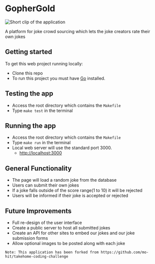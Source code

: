 # GopherGold
![Short clip of the application](https://media.giphy.com/media/jsaGMuMEwinniIwHJj/giphy.gif)

A platform for joke crowd sourcing which lets the joke creators rate their own jokes 

## Getting started

To get this web project running locally:

- Clone this repo
- To run this project you must have [Go](https://golang.org/dl/) installed.

## Testing the app

- Access the root directory which contains the `Makefile`
- Type `make test` in the terminal

## Running the app

- Access the root directory which contains the `Makefile`
- Type `make run` in the terminal
- Local web server will use the standard port 3000.
  - [http://localhost:3000](http://localhost:3000)

## General Functionality

- The page will load a random joke from the database
- Users can submit their own jokes
- If a joke falls outside of the score range(1 to 10) it will be rejected
- Users will be informed if their joke is accepted or rejected

## Future Improvements

- Full re-design of the user interface
- Create a public server to host all submitted jokes
- Create an API for other sites to embed our jokes and our joke submission forms
- Allow optional images to be posted along with each joke

`Note: This application has been forked from https://github.com/mo-hit/takehome-coding-challenge`
